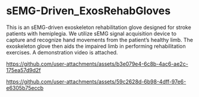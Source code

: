 # sEMG-Driven_ExosRehabGloves
 This is an sEMG-driven exoskeleton rehabilitation glove designed for stroke patients with hemiplegia. We utilize sEMG signal acquisition device to capture and recognize hand movements from the patient’s healthy limb. The exoskeleton glove then aids the impaired limb in performing rehabilitation exercises. A demonstration video is attached.

https://github.com/user-attachments/assets/b3e079e4-6c8b-4ac6-ae2c-175ea57d9d2f

https://github.com/user-attachments/assets/59c2628d-6b98-4dff-97e6-e6305b75eccb


